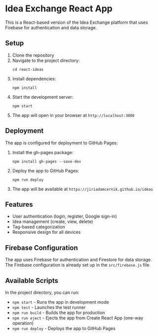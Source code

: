 # Idea Exchange React App

This is a React-based version of the Idea Exchange platform that uses Firebase for authentication and data storage.

## Setup

1. Clone the repository
2. Navigate to the project directory:
   ```
   cd react-ideas
   ```
3. Install dependencies:
   ```
   npm install
   ```
4. Start the development server:
   ```
   npm start
   ```
5. The app will open in your browser at `http://localhost:3000`

## Deployment

The app is configured for deployment to GitHub Pages:

1. Install the gh-pages package:
   ```
   npm install gh-pages --save-dev
   ```

2. Deploy the app to GitHub Pages:
   ```
   npm run deploy
   ```

3. The app will be available at `https://jiriadamcernik.github.io/ideas`

## Features

- User authentication (login, register, Google sign-in)
- Idea management (create, view, delete)
- Tag-based categorization
- Responsive design for all devices

## Firebase Configuration

The app uses Firebase for authentication and Firestore for data storage. The Firebase configuration is already set up in the `src/firebase.js` file.

## Available Scripts

In the project directory, you can run:

- `npm start` - Runs the app in development mode
- `npm test` - Launches the test runner
- `npm run build` - Builds the app for production
- `npm run eject` - Ejects the app from Create React App (one-way operation)
- `npm run deploy` - Deploys the app to GitHub Pages 